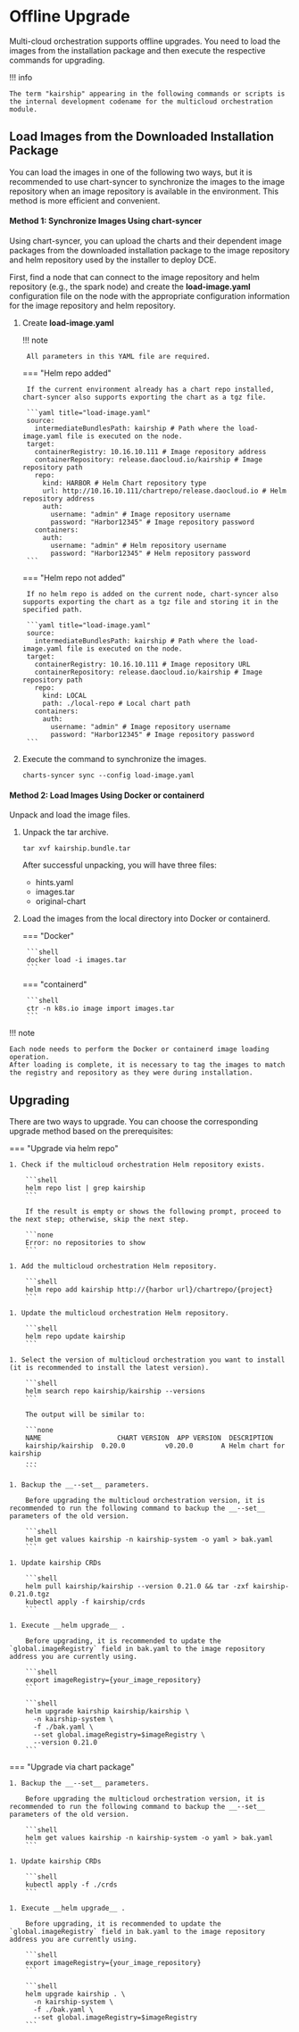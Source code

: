 # Offline Upgrade

Multi-cloud orchestration supports offline upgrades. You need to load the images from the installation package and then execute the respective commands for upgrading.

!!! info

    The term "kairship" appearing in the following commands or scripts is the internal development codename for the multicloud orchestration module.

## Load Images from the Downloaded Installation Package

You can load the images in one of the following two ways, but it is recommended to use chart-syncer to synchronize the images to the image repository when an image repository is available in the environment. This method is more efficient and convenient.

#### Method 1: Synchronize Images Using chart-syncer

Using chart-syncer, you can upload the charts and their dependent image packages from the downloaded installation package to the image repository and helm repository used by the installer to deploy DCE.

First, find a node that can connect to the image repository and helm repository (e.g., the spark node) and create the __load-image.yaml__ configuration file on the node with the appropriate configuration information for the image repository and helm repository.

1. Create __load-image.yaml__ 

    !!! note  

        All parameters in this YAML file are required.

    === "Helm repo added"

        If the current environment already has a chart repo installed, chart-syncer also supports exporting the chart as a tgz file.
    
        ```yaml title="load-image.yaml"
        source:
          intermediateBundlesPath: kairship # Path where the load-image.yaml file is executed on the node.
        target:
          containerRegistry: 10.16.10.111 # Image repository address
          containerRepository: release.daocloud.io/kairship # Image repository path
          repo:
            kind: HARBOR # Helm Chart repository type
            url: http://10.16.10.111/chartrepo/release.daocloud.io # Helm repository address
            auth:
              username: "admin" # Image repository username
              password: "Harbor12345" # Image repository password
          containers:
            auth:
              username: "admin" # Helm repository username
              password: "Harbor12345" # Helm repository password
        ```

    === "Helm repo not added"

        If no helm repo is added on the current node, chart-syncer also supports exporting the chart as a tgz file and storing it in the specified path.
    
        ```yaml title="load-image.yaml"
        source:
          intermediateBundlesPath: kairship # Path where the load-image.yaml file is executed on the node.
        target:
          containerRegistry: 10.16.10.111 # Image repository URL
          containerRepository: release.daocloud.io/kairship # Image repository path
          repo:
            kind: LOCAL
            path: ./local-repo # Local chart path
          containers:
            auth:
              username: "admin" # Image repository username
              password: "Harbor12345" # Image repository password
        ```

1. Execute the command to synchronize the images.

    ```shell
    charts-syncer sync --config load-image.yaml
    ```

#### Method 2: Load Images Using Docker or containerd

Unpack and load the image files.

1. Unpack the tar archive.

    ```shell
    tar xvf kairship.bundle.tar
    ```

    After successful unpacking, you will have three files:

    - hints.yaml
    - images.tar
    - original-chart

2. Load the images from the local directory into Docker or containerd.

    === "Docker"

        ```shell
        docker load -i images.tar
        ```

    === "containerd"

        ```shell
        ctr -n k8s.io image import images.tar
        ```

!!! note

    Each node needs to perform the Docker or containerd image loading operation.
    After loading is complete, it is necessary to tag the images to match the registry and repository as they were during installation.

## Upgrading

There are two ways to upgrade. You can choose the corresponding upgrade method based on the prerequisites:

=== "Upgrade via helm repo"

    1. Check if the multicloud orchestration Helm repository exists.
    
        ```shell
        helm repo list | grep kairship
        ```
    
        If the result is empty or shows the following prompt, proceed to the next step; otherwise, skip the next step.
    
        ```none
        Error: no repositories to show
        ```
    
    1. Add the multicloud orchestration Helm repository.
    
        ```shell
        helm repo add kairship http://{harbor url}/chartrepo/{project}
        ```
    
    1. Update the multicloud orchestration Helm repository.
    
        ```shell
        helm repo update kairship
        ```
    
    1. Select the version of multicloud orchestration you want to install (it is recommended to install the latest version).
    
        ```shell
        helm search repo kairship/kairship --versions
        ```
    
        The output will be similar to:
        
        ```none
        NAME                   CHART VERSION  APP VERSION  DESCRIPTION
        kairship/kairship  0.20.0          v0.20.0       A Helm chart for kairship
        ...
        ```
    
    1. Backup the __--set__ parameters.
    
        Before upgrading the multicloud orchestration version, it is recommended to run the following command to backup the __--set__ parameters of the old version.
    
        ```shell
        helm get values kairship -n kairship-system -o yaml > bak.yaml
        ```
    
    1. Update kairship CRDs
    
        ```shell
        helm pull kairship/kairship --version 0.21.0 && tar -zxf kairship-0.21.0.tgz
        kubectl apply -f kairship/crds
        ```
    
    1. Execute __helm upgrade__ .
    
        Before upgrading, it is recommended to update the `global.imageRegistry` field in bak.yaml to the image repository address you are currently using.
    
        ```shell
        export imageRegistry={your_image_repository}
        ```
    
        ```shell
        helm upgrade kairship kairship/kairship \
          -n kairship-system \
          -f ./bak.yaml \
          --set global.imageRegistry=$imageRegistry \
          --version 0.21.0
        ```

=== "Upgrade via chart package"

    1. Backup the __--set__ parameters.
    
        Before upgrading the multicloud orchestration version, it is recommended to run the following command to backup the __--set__ parameters of the old version.
    
        ```shell
        helm get values kairship -n kairship-system -o yaml > bak.yaml
        ```
    
    1. Update kairship CRDs
    
        ```shell
        kubectl apply -f ./crds
        ```
    
    1. Execute __helm upgrade__ .
    
        Before upgrading, it is recommended to update the `global.imageRegistry` field in bak.yaml to the image repository address you are currently using.
    
        ```shell
        export imageRegistry={your_image_repository}
        ```
    
        ```shell
        helm upgrade kairship . \
          -n kairship-system \
          -f ./bak.yaml \
          --set global.imageRegistry=$imageRegistry
        ```
